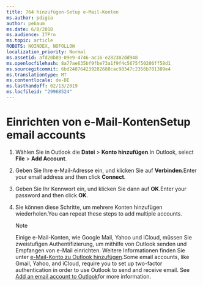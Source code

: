 ```yaml
---
title: 764 hinzufügen-Setup e-Mail-Konten
ms.author: pdigia
author: pebaum
ms.date: 6/8/2018
ms.audience: ITPro
ms.topic: article
ROBOTS: NOINDEX, NOFOLLOW
localization_priority: Normal
ms.assetid: afd20b89-09e9-4746-ac16-e282382dd948
ms.openlocfilehash: 8a77ae635bf9fbe73a1f9f4c5675f50206ff58d1
ms.sourcegitcommit: 6bd248764239282688cac98347c2356b701389e4
ms.translationtype: MT
ms.contentlocale: de-DE
ms.lasthandoff: 02/13/2019
ms.locfileid: "29968524"
---
```

# <a name="setup-email-accounts"></a><span data-ttu-id="d490d-102">Einrichten von e-Mail-Konten</span><span class="sxs-lookup"><span data-stu-id="d490d-102">Setup email accounts</span></span>

1. <span data-ttu-id="d490d-103">Wählen Sie in Outlook die **Datei** \> **Konto hinzufügen**.</span><span class="sxs-lookup"><span data-stu-id="d490d-103">In Outlook, select **File** \> **Add Account**.</span></span>
    
2. <span data-ttu-id="d490d-104">Geben Sie Ihre e-Mail-Adresse ein, und klicken Sie auf **Verbinden**.</span><span class="sxs-lookup"><span data-stu-id="d490d-104">Enter your email address and then click **Connect**.</span></span>
    
3. <span data-ttu-id="d490d-105">Geben Sie Ihr Kennwort ein, und klicken Sie dann auf **OK**.</span><span class="sxs-lookup"><span data-stu-id="d490d-105">Enter your password and then click **OK**.</span></span>
    
4. <span data-ttu-id="d490d-106">Sie können diese Schritte, um mehrere Konten hinzufügen wiederholen.</span><span class="sxs-lookup"><span data-stu-id="d490d-106">You can repeat these steps to add multiple accounts.</span></span>
    
    > [!NOTE]
    > <span data-ttu-id="d490d-p101">Einige e-Mail-Konten, wie Google Mail, Yahoo und iCloud, müssen Sie zweistufigen Authentifizierung, um mithilfe von Outlook senden und Empfangen von e-Mail einrichten. Weitere Informationen finden Sie unter [e-Mail-Konto zu Outlook hinzufügen](https://support.office.com/article/6e27792a-9267-4aa4-8bb6-c84ef146101b.aspx).</span><span class="sxs-lookup"><span data-stu-id="d490d-p101">Some email accounts, like Gmail, Yahoo, and iCloud, require you to set up two-factor authentication in order to use Outlook to send and receive email. See [Add an email account to Outlook](https://support.office.com/article/6e27792a-9267-4aa4-8bb6-c84ef146101b.aspx)for more information.</span></span> 
  

